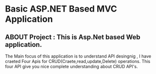 # Basic ASP.NET Based MVC Application 

## ABOUT Project : This is Asp.Net based Web application.

The Main focus of this application is to understand API desingnig , I have craeted Four Apis for CRUD(Craete,read,update,Delete) operations. This four API give you nice complete understanding about CRUD API's.



